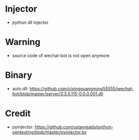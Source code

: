 # Injector
- python dll injector

# Warning
- source code of wechat-bot is not open anymore

# Binary
- auto.dll: https://github.com/cixingguangming55555/wechat-bot/blob/master/server/3.3.0.115-0.0.0.001.dll

# Credit
- pyinjector: https://github.com/ustayready/python-pentesting/blob/master/pyinjector.py